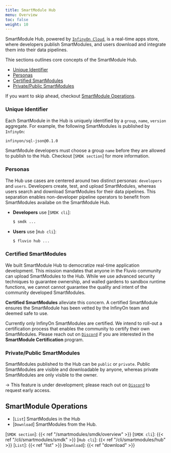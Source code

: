 ```yaml
---
title: SmartModule Hub
menu: Overview
toc: false
weight: 10
---
```


SmartModule Hub, powered by [`InfinyOn Cloud`], is a real-time apps store, where developers publish SmartModules, and users download and integrate them into their data pipelines. 

Thie sections outlines core concepts of the SmartModule Hub.
* [Unique Identifier](#unique-identifier)
* [Personas](#personas)
* [Certified SmartModules](#certified-smartmodules)
* [Private/Public SmartModules](#privatepublic-smartmodules)

If you want to skip ahead, checkout [SmartModule Operations](#smartmodule-operations). 

### Unique Identifier

Each SmartModule in the Hub is uniquely identified by a `group`, `name`, `version` aggregate. For example, the following SmartModules is published by `InfinyOn`:

```bash
infinyon/sql-json@0.1.0
```

SmartModule developers must choose a group `name` before they are allowed to publish to the Hub. Checkout [`SMDK section`] for more information. 

### Personas

The Hub use cases are centered around two distinct personas: `developers` and `users`. Developers create, test, and upload SmartModules, whereas users search and download SmartModules for their data pipelines. This separation enables non-developer pipeline operators to benefit from SmartModules availabe on the SmartModule Hub.

* **Developers** use [`SMDK cli`]: 

    ```bash
    $ smdk ...
    ```

* **Users** use [`Hub cli`]:

    ```bash
    $ fluvio hub ...
    ```

### Certified SmartModules

We built SmartModule Hub to democratize real-time application development. This mission mandates that anyone in the Fluvio community can upload SmartModules to the Hub. 
While we use advanced security techniques to guarantee ownership, and walled gardens to sandbox runtime functions, we cannot cannot guarantee the quality and intent of the community developed SmartModules.

**Certified SmartModules** alleviate this concern. A certified SmartModule ensures the SmartModule has been vetted by the InfinyOn team and deemed safe to use. 

Currently only InfinyOn SmartModules are certified. We intend to roll-out a certification process that enables the community to certify their own SmartModules. Please reach out on [`Discord`] if you are interested in the **SmartModule Certification** program.


### Private/Public SmartModules

SmartModules published to the Hub can be `public` or `private`. Public SmartModules are visible and downloadable by anyone, whereas private SmartModules are only visible to the owner. 

-> This feature is under development; please reach out on [`Discord`] to request early access.


## SmartModule Operations

* [`List`] SmartModules in the Hub
* [`Download`] SmartModules from the Hub.


[`InfinyOn Cloud`]: https://infinyon.cloud/
[`Discord`]: https://discord.gg/zHsWBt5Z2n
[`SMDK section`]: {{< ref "/smartmodules/smdk/overview" >}}
[`SMDK cli`]: {{< ref "/cli/smartmodules/smdk" >}}
[`Hub cli`]: {{< ref "/cli/smartmodules/hub" >}}
[`List`]: {{< ref "list" >}}
[`Download`]: {{< ref "download" >}}
